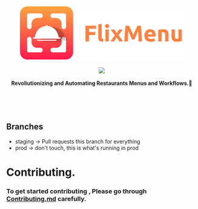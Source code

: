 <a href="https://httpS://twitter.com/flixxmenu"><p align="center">
<img src="https://raw.githubusercontent.com/FlixMenu/FlixMenu-web/prod/github_assets/logo.png?token=GHSAT0AAAAAABSOTI5H7CFEUWBAIRWWNIBGYTQJBLA"/>
</br>
</br>
<img
src="https://img.shields.io/twitter/follow/flixxmenu?logo=twitter&style=for-the-badge&color=0891b2&labelColor=1c1917"
/>
</p></a>
<p align="center">
  <strong>Revoliutionizing and Automating Restaurants Menus and Workflows.🚀</strong>
</p>

</br>
</br>
</br>

## Branches

- staging -> Pull requests this branch for everything
- prod -> don't touch, this is what's running in prod

# Contributing.

### To get started contributing , Please go through [Contributing.md](https://github.com/FlixMenu/FlixMenu-web/blob/staging/Contributing.md) carefully.
